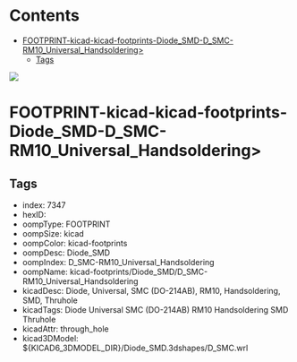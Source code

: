 



Contents
========

* [FOOTPRINT-kicad-kicad-footprints-Diode_SMD-D_SMC-RM10_Universal_Handsoldering>](#footprint-kicad-kicad-footprints-diode_smd-d_smc-rm10_universal_handsoldering)
	* [Tags](#tags)
  
![][im]
# FOOTPRINT-kicad-kicad-footprints-Diode_SMD-D_SMC-RM10_Universal_Handsoldering>

## Tags

- index: 7347
- hexID: 
- oompType: FOOTPRINT
- oompSize: kicad
- oompColor: kicad-footprints
- oompDesc: Diode_SMD
- oompIndex: D_SMC-RM10_Universal_Handsoldering
- oompName: kicad-footprints/Diode_SMD/D_SMC-RM10_Universal_Handsoldering
- kicadDesc: Diode, Universal, SMC (DO-214AB), RM10, Handsoldering, SMD, Thruhole
- kicadTags: Diode Universal SMC (DO-214AB) RM10 Handsoldering SMD Thruhole
- kicadAttr: through_hole
- kicad3DModel: ${KICAD6_3DMODEL_DIR}/Diode_SMD.3dshapes/D_SMC.wrl



[im]: image.png
